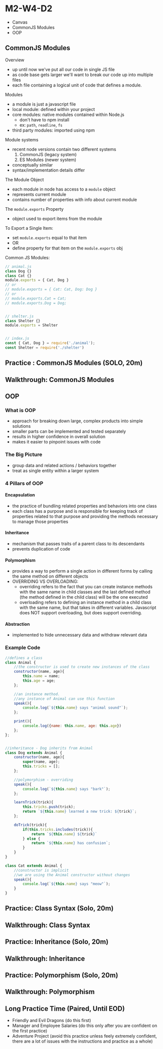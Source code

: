 # M2-W4-D2

- Canvas
- CommonJS Modules
- OOP

## CommonJS Modules

Overview

- up until now we've put all our code in single JS file
- as code base gets larger we'll want to break our code up into multiple files
- each file containing a logical unit of code that defines a module.

Modules

- a module is just a javascript file
- local module: defined within your project
- core modules: native modules contained within Node.js
  - don't have to npm install
  - ex: `path`, `readline`, `fs`
- third party modules: imported using npm

Module systems

- recent node versions contain two different systems
  1.  CommonJS (legacy system)
  2.  ES Modules (newer system)
- conceptually similar
- syntax/implementation details differ

The Module Object

- each module in node has access to a `module` object
- represents current module
- contains number of properties with info about current module

The `module.exports` Property

- object used to export items from the module

To Export a Single Item:

- set `module.exports` equal to that item
- OR
- define property for that item on the `module.exports` obj


Common JS Modules:
```js
// animal.js
class Dog {}
class Cat {}
module.exports = { Cat, Dog }
// or
// module.exports = { Cat: Cat, Dog: Dog }
// or
// module.exports.Cat = Cat;
// module.exports.Dog = Dog;


// shelter.js
class Shelter {}
module.exports = Shelter


// index.js
const { Cat, Dog } = require('./animal');
const Shelter = require('./shelter')

```
## Practice : CommonJS Modules (SOLO, 20m)

## Walkthrough: CommonJS Modules

## OOP

### What is OOP

- approach for breaking down large, complex products into simple solutions
- smaller parts can be implemented and tested separately
- results in higher confidence in overall solution
- makes it easier to pinpoint issues with code

### The Big Picture

- group data and related actions / behaviors together
- treat as single entity within a larger system

### 4 Pillars of OOP

#### Encapsulation

- the practice of bundling related properties and behaviors into
  one class
- each class has a purpose and is responsible for keeping track of
  properties related to that purpose and providing the methods
  necessary to manage those properties

#### Inheritance

- mechanism that passes traits of a parent class to its descendants
- prevents duplication of code

#### Polymorphism

- provides a way to perform a single action in different forms by
  calling the same method on different objects
- OVERRIDING VS OVERLOADING:
  - overriding refers to the fact that you can create instance methods with the same name in child classes and the last defined method (the method defined in the child class) will be the one executed
  - overloading refers to defining an instance method in a child class with the same name, but that takes in different variables. Javascript does NOT support overloading, but does support overriding.

#### Abstraction

- implemented to hide unnecessary data and withdraw relevant data

### Example Code

```js
//defines a class
class Animal {
    //the constructor is used to create new instances of the class
    constructor(name, age){
        this.name = name;
        this.age = age;
    };

    //an instance method. 
    //any instance of Animal can use this function
    speak(){
        console.log(`${this.name} says "animal sound"`);
    };

    print(){
        console.log({name: this.name, age: this.age})
    };
};


//inheritance - Dog inherits from Animal
class Dog extends Animal {
    constructor(name, age){
        super(name, age);
        this.tricks = [];
    };

    //polymorphism - overriding
    speak(){
        console.log(`${this.name} says "bark"`);
    };

    learnTrick(trick){
        this.tricks.push(trick);
        return `${this.name} learned a new trick: ${trick}`;
    };

    doTrick(trick){
        if(this.tricks.includes(trick)){
            return `${this.name} ${trick}`
        } else {
            return `${this.name} has confusion`;
        }
    }
}

class Cat extends Animal {
    //constructor is implicit
    //we are using the Animal constructor without changes
    speak(){
        console.log(`${this.name} says "meow"`);
    }
}
```

## Practice: Class Syntax (Solo, 20m)

## Walkthrough: Class Syntax

## Practice: Inheritance (Solo, 20m)

## Walkthrough: Inheritance

## Practice: Polymorphism (Solo, 20m)

## Walkthrough: Polymorphism

## Long Practice Time (Paired, Until EOD)

- Friendly and Evil Dragons (do this first)
- Manager and Employee Salaries (do this only after you are confident on the first practice)
- Adventure Project (avoid this practice unless feely extremely confident, there are a lot of issues with the instructions and practice as a whole)